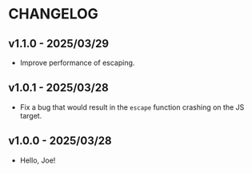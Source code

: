 # CHANGELOG

## v1.1.0 - 2025/03/29

- Improve performance of escaping.

## v1.0.1 - 2025/03/28

- Fix a bug that would result in the `escape` function crashing on the JS
  target.

## v1.0.0 - 2025/03/28

- Hello, Joe!
